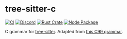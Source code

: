 # tree-sitter-c

[![CI](https://github.com/tree-sitter/tree-sitter-c/actions/workflows/ci.yml/badge.svg)](https://github.com/tree-sitter/tree-sitter-c/actions/workflows/ci.yml)
[![Discord](https://img.shields.io/discord/1063097320771698699?logo=discord)](https://discord.gg/w7nTvsVJhm)
[![Rust Crate](https://img.shields.io/crates/v/tree-sitter-c.svg)](https://crates.io/crates/tree-sitter-c)
[![Node Package](https://img.shields.io/npm/v/tree-sitter-c.svg)](https://www.npmjs.com/package/tree-sitter-c)

C grammar for [tree-sitter](https://github.com/tree-sitter/tree-sitter).
Adapted from [this C99 grammar](http://slps.github.io/zoo/c/iso-9899-tc3.html).

